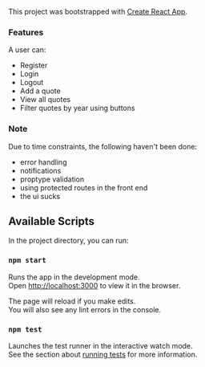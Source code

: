 This project was bootstrapped with [Create React App](https://github.com/facebook/create-react-app).

### Features
A user can:
- Register
- Login
- Logout
- Add a quote
- View all quotes
- Filter quotes by year using buttons


### Note
Due to time constraints, the following haven't been done:
- error handling
- notifications
- proptype validation
- using protected routes in the front end
- the ui sucks

## Available Scripts

In the project directory, you can run:

### `npm start`

Runs the app in the development mode.<br>
Open [http://localhost:3000](http://localhost:3000) to view it in the browser.

The page will reload if you make edits.<br>
You will also see any lint errors in the console.

### `npm test`

Launches the test runner in the interactive watch mode.<br>
See the section about [running tests](https://facebook.github.io/create-react-app/docs/running-tests) for more information.
